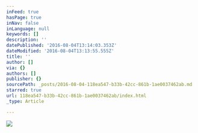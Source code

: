 ```yaml
---
inFeed: true
hasPage: true
inNav: false
inLanguage: null
keywords: []
description: ''
datePublished: '2016-08-04T13:14:03.353Z'
dateModified: '2016-08-04T13:13:55.555Z'
title: ''
author: []
via: {}
authors: []
publisher: {}
sourcePath: _posts/2016-08-04-118ea547-b33b-42cc-861b-1ae0037462ab.md
starred: true
url: 118ea547-b33b-42cc-861b-1ae0037462ab/index.html
_type: Article

---
```

![](https://the-grid-user-content.s3-us-west-2.amazonaws.com/5dc462a0-bd8f-4c58-9643-100f6cd9781d.jpg)